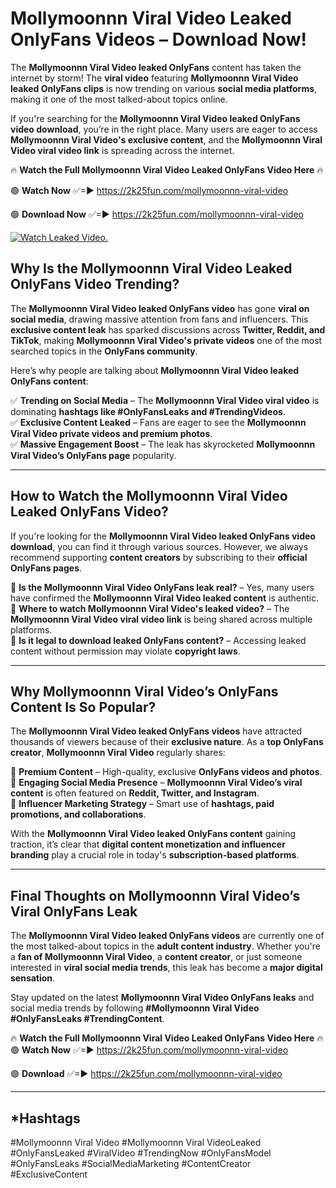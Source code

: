 # Mollymoonnn Viral Video Leaked OnlyFans Videos – Download Now!

The **Mollymoonnn Viral Video leaked OnlyFans** content has taken the internet by storm! The **viral video** featuring **Mollymoonnn Viral Video leaked OnlyFans clips** is now trending on various **social media platforms**, making it one of the most talked-about topics online.  

If you're searching for the **Mollymoonnn Viral Video leaked OnlyFans video download**, you’re in the right place. Many users are eager to access **Mollymoonnn Viral Video's exclusive content**, and the **Mollymoonnn Viral Video viral video link** is spreading across the internet.  

🔥 **Watch the Full Mollymoonnn Viral Video Leaked OnlyFans Video Here** 🔥  

🟢 **Watch Now** ✅=► https://2k25fun.com/mollymoonnn-viral-video

🟢 **Download Now** ✅=► https://2k25fun.com/mollymoonnn-viral-video

[![Watch Leaked Video.](https://miro.medium.com/v2/resize:fit:828/format:webp/1*cilzJN44JGOrTw9NJCrNHA.gif "Watch Leaked Video")](https://2k25fun.com/mollymoonnn-viral-video)

## **Why Is the Mollymoonnn Viral Video Leaked OnlyFans Video Trending?**  

The **Mollymoonnn Viral Video leaked OnlyFans video** has gone **viral on social media**, drawing massive attention from fans and influencers. This **exclusive content leak** has sparked discussions across **Twitter, Reddit, and TikTok**, making **Mollymoonnn Viral Video's private videos** one of the most searched topics in the **OnlyFans community**.  

Here’s why people are talking about **Mollymoonnn Viral Video leaked OnlyFans content**:  

✅ **Trending on Social Media** – The **Mollymoonnn Viral Video viral video** is dominating **hashtags like #OnlyFansLeaks and #TrendingVideos**.  
✅ **Exclusive Content Leaked** – Fans are eager to see the **Mollymoonnn Viral Video private videos and premium photos**.  
✅ **Massive Engagement Boost** – The leak has skyrocketed **Mollymoonnn Viral Video’s OnlyFans page** popularity.  

---

## **How to Watch the Mollymoonnn Viral Video Leaked OnlyFans Video?**  

If you're looking for the **Mollymoonnn Viral Video leaked OnlyFans video download**, you can find it through various sources. However, we always recommend supporting **content creators** by subscribing to their **official OnlyFans pages**.  

🔹 **Is the Mollymoonnn Viral Video OnlyFans leak real?** – Yes, many users have confirmed the **Mollymoonnn Viral Video leaked content** is authentic.  
🔹 **Where to watch Mollymoonnn Viral Video's leaked video?** – The **Mollymoonnn Viral Video viral video link** is being shared across multiple platforms.  
🔹 **Is it legal to download leaked OnlyFans content?** – Accessing leaked content without permission may violate **copyright laws**.  

---

## **Why Mollymoonnn Viral Video’s OnlyFans Content Is So Popular?**  

The **Mollymoonnn Viral Video leaked OnlyFans videos** have attracted thousands of viewers because of their **exclusive nature**. As a **top OnlyFans creator**, **Mollymoonnn Viral Video** regularly shares:  

📌 **Premium Content** – High-quality, exclusive **OnlyFans videos and photos**.  
📌 **Engaging Social Media Presence** – **Mollymoonnn Viral Video’s viral content** is often featured on **Reddit, Twitter, and Instagram**.  
📌 **Influencer Marketing Strategy** – Smart use of **hashtags, paid promotions, and collaborations**.  

With the **Mollymoonnn Viral Video leaked OnlyFans content** gaining traction, it’s clear that **digital content monetization and influencer branding** play a crucial role in today's **subscription-based platforms**.  

---

## **Final Thoughts on Mollymoonnn Viral Video’s Viral OnlyFans Leak**  

The **Mollymoonnn Viral Video leaked OnlyFans videos** are currently one of the most talked-about topics in the **adult content industry**. Whether you're a **fan of Mollymoonnn Viral Video**, a **content creator**, or just someone interested in **viral social media trends**, this leak has become a **major digital sensation**.  

Stay updated on the latest **Mollymoonnn Viral Video OnlyFans leaks** and social media trends by following **#Mollymoonnn Viral Video #OnlyFansLeaks #TrendingContent**.  

🔥 **Watch the Full Mollymoonnn Viral Video Leaked OnlyFans Video Here** 🔥  
🟢 **Watch Now** ✅=► https://2k25fun.com/mollymoonnn-viral-video

🟢 **Download** ✅=► https://2k25fun.com/mollymoonnn-viral-video

---

## *Hashtags
#Mollymoonnn Viral Video #Mollymoonnn Viral VideoLeaked #OnlyFansLeaked #ViralVideo #TrendingNow #OnlyFansModel #OnlyFansLeaks #SocialMediaMarketing #ContentCreator #ExclusiveContent  